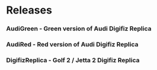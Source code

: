# Releases

### AudiGreen - Green version of Audi Digifiz Replica
### AudiRed - Red version of Audi Digifiz Replica
### DigifizReplica - Golf 2 / Jetta 2 Digifiz Replica

